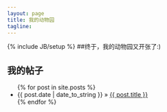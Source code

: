 ```yaml
---
layout: page
title: 我的动物园
tagline: 
---
```

{% include JB/setup %}
##终于，我的动物园又开张了:)
    
## 我的帖子
<ul class="posts">
  {% for post in site.posts %}
    <li><span>{{ post.date | date_to_string }}</span> &raquo; <a href="{{ BASE_PATH }}{{ post.url }}">{{ post.title }}</a></li>
  {% endfor %}
</ul>


